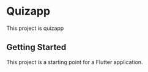 # Quizapp

This project is quizapp 

## Getting Started

This project is a starting point for a Flutter application.

